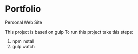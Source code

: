 # Portfolio
Personal Web Site

This project is based on gulp
To run this project take this steps:
1. npm install
2. gulp watch
